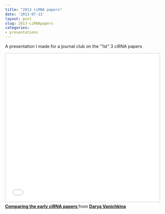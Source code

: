 ```yaml
---
title: "2013 ciRNA papers"
date: '2013-07-13'
layout: post
slug: 2013-ciRNApapers
categories:
- presentations
---
```

A presentation I made for a journal club on the "1st" 3 ciRNA papers

<iframe src="//www.slideshare.net/slideshow/embed_code/key/y31DG64uLGfanZ" width="595" height="485" frameborder="0" marginwidth="0" marginheight="0" scrolling="no" style="border:1px solid #CCC; border-width:1px; margin-bottom:5px; max-width: 100%;" allowfullscreen> </iframe> <div style="margin-bottom:5px"> <strong> <a href="//www.slideshare.net/DaryaVanichkina1/ci-26604922" title="Comparing the early ciRNA papers " target="_blank">Comparing the early ciRNA papers </a> </strong> from <strong><a href="https://www.slideshare.net/DaryaVanichkina1" target="_blank">Darya Vanichkina</a></strong> </div>







